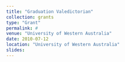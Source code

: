```yaml
---
title: "Graduation Valedictorian"
collection: grants
type: "Grant"
permalink: #
venue: "University of Western Australia"
date: 2010-07-12
location: "University of Western Australia"
slides:
---
```

